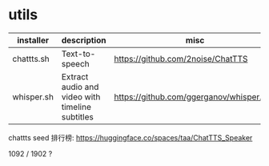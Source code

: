 # utils


installer | description  | misc
--- | --- | ---
chattts.sh | Text-to-speech | https://github.com/2noise/ChatTTS
whisper.sh | Extract audio and video with timeline subtitles | https://github.com/ggerganov/whisper.cpp





chattts seed 排行榜: https://huggingface.co/spaces/taa/ChatTTS_Speaker

1092 / 1902 ?


